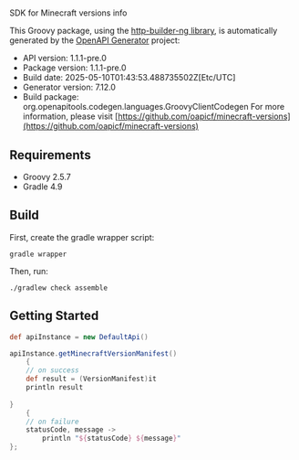 # 

SDK for Minecraft versions info

This Groovy package, using the [http-builder-ng library](https://http-builder-ng.github.io/http-builder-ng/), is automatically generated by the [OpenAPI Generator](https://openapi-generator.tech) project:

- API version: 1.1.1-pre.0
- Package version: 1.1.1-pre.0
- Build date: 2025-05-10T01:43:53.488735502Z[Etc/UTC]
- Generator version: 7.12.0
- Build package: org.openapitools.codegen.languages.GroovyClientCodegen
For more information, please visit [https://github.com/oapicf/minecraft-versions](https://github.com/oapicf/minecraft-versions)

## Requirements

* Groovy 2.5.7
* Gradle 4.9

## Build

First, create the gradle wrapper script:

```
gradle wrapper
```

Then, run:

```
./gradlew check assemble
```

## Getting Started


```groovy
def apiInstance = new DefaultApi()

apiInstance.getMinecraftVersionManifest()
    {
    // on success
    def result = (VersionManifest)it
    println result
    
}
    {
    // on failure
    statusCode, message ->
        println "${statusCode} ${message}"
};
```

